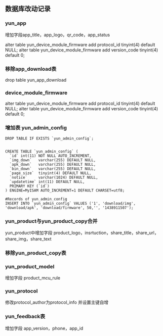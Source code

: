 ## 数据库改动记录

### yun_app
增加字段app_title，app_logo，qr_code，app_status

alter table yun_device_module_firmware add protocol_id tinyint(4) default NULL;
alter table yun_device_module_firmware add version_code tinyint(4) default 0;

### 移除app_download表
drop table yun_app_download
### device_module_firmware

alter table yun_device_module_firmware add protocol_id tinyint(4) default NULL;
alter table yun_device_module_firmware add version_code tinyint(4) default 0;

### 增加表 yun_admin_config

	DROP TABLE IF EXISTS `yun_admin_config`;
	
	
	CREATE TABLE `yun_admin_config` (
	  `id` int(11) NOT NULL AUTO_INCREMENT,
	  `img_down`   varchar(255) DEFAULT NULL,
	  `apk_down`   varchar(255) DEFAULT NULL,
	  `bin_down`   varchar(255) DEFAULT NULL,
	  `page_size`  tinyint(4) DEFAULT NULL,
	  `notice`     varchar(1024) DEFAULT NULL,	
	  `updatetime` int(11) DEFAULT NULL,
	  PRIMARY KEY (`id`)
	) ENGINE=MyISAM AUTO_INCREMENT=1 DEFAULT CHARSET=utf8;
	
	#Records of yun_admin_config
	INSERT INTO `yun_admin_config` VALUES ('1', 'download/img', 'download/apk', 'download/firmware', 50,'', '1438911507');




### yun_product与yun_product_copy合并
yun_product中增加字段
product_logo，insrtuction，share_title，share_url，share_img，share_text

### 移除yun_product_copy表

### yun_product_model
增加字段 product_mcu_rule

### yun_protocol
修改protocol_author为protocol_info
并设置主键自增

### yun_feedback表
增加字段 app_version，phone，app_id